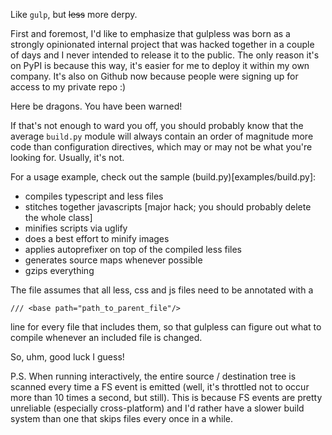 Like `gulp`, but ~~less~~ more derpy.

First and foremost, I'd like to emphasize that gulpless was born as a strongly opinionated internal project that was hacked together in a couple of days and I never intended to release it to the public. The only reason it's on PyPI is because this way, it's easier for me to deploy it within my own company. It's also on Github now because people were signing up for access to my private repo :)

Here be dragons. You have been warned!

If that's not enough to ward you off, you should probably know that the average `build.py` module will always contain an order of magnitude more code than configuration directives, which may or may not be what you're looking for. Usually, it's not.

For a usage example, check out the sample (build.py)[examples/build.py]:

* compiles typescript and less files
* stitches together javascripts [major hack; you should probably delete the whole class]
* minifies scripts via uglify
* does a best effort to minify images
* applies autoprefixer on top of the compiled less files
* generates source maps whenever possible
* gzips everything

The file assumes that all less, css and js files need to be annotated with a
```
/// <base path="path_to_parent_file"/>
```
line for every file that includes them, so that gulpless can figure out what to compile whenever an included file is changed.

So, uhm, good luck I guess!

P.S. When running interactively, the entire source / destination tree is scanned every time a FS event is emitted (well, it's throttled not to occur more than 10 times a second, but still). This is because FS events are pretty unreliable (especially cross-platform) and I'd rather have a slower build system than one that skips files every once in a while.
